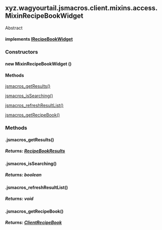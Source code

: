 

xyz.wagyourtail.jsmacros.client.mixins.access.MixinRecipeBookWidget
-------------------------------------------------------------------

Abstract
#### implements [IRecipeBookWidget](1.9.2/xyz/wagyourtail/jsmacros/client/access/IRecipeBookWidget.html)

### Constructors

#### new MixinRecipeBookWidget ()




#### Methods

[jsmacros\_getResults()](#jsmacros_getResults-)


[jsmacros\_isSearching()](#jsmacros_isSearching-)


[jsmacros\_refreshResultList()](#jsmacros_refreshResultList-)


[jsmacros\_getRecipeBook()](#jsmacros_getRecipeBook-)



### Methods

#### .jsmacros\_getResults()


##### Returns: [RecipeBookResults](https://wagyourtail.xyz/Projects/MinecraftMappingViewer/App?mapping=INTERMEDIARY,YARN&version=1.20.5&search=net/minecraft/client/gui/screen/recipebook/RecipeBookResults)



#### .jsmacros\_isSearching()


##### Returns: boolean



#### .jsmacros\_refreshResultList()


##### Returns: void



#### .jsmacros\_getRecipeBook()


##### Returns: [ClientRecipeBook](https://wagyourtail.xyz/Projects/MinecraftMappingViewer/App?mapping=INTERMEDIARY,YARN&version=1.20.5&search=net/minecraft/client/recipebook/ClientRecipeBook)




